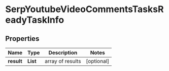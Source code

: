 # SerpYoutubeVideoCommentsTasksReadyTaskInfo


## Properties

| Name | Type | Description | Notes |
|------------ | ------------- | ------------- | -------------|
**result** | **List<SerpYoutubeVideoCommentsTasksReadyResultInfo>** | array of results |[optional]|